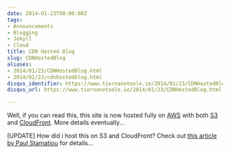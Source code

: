 ```yaml
---
date: 2014-01-23T00:00:00Z
tags:
- Announcements
- Blogging
- Jekyll
- Cloud
title: CDN Hosted Blog
slug: CDNHostedBlog
aliases:
- 2014/01/23/CDNHostedBlog.html
- 2014/01/23/cdnhostedblog.html
disqus_identifier: https://www.tiernanotoole.ie/2014/01/23/CDNHostedBlog.html
disqus_url: https://www.tiernanotoole.ie/2014/01/23/CDNHostedBlog.html

---
```

 
 
 
 
 
 
 
 

Well, if you can read this, this site is now hosted fully on [AWS][1] with both [S3][2] and [CloudFront][3]. More details eventually...

[UPDATE] How did i host this on S3 and CloudFront? Check out [this article by Paul Stamatiou][4] for details...

[1]: http://aws.amazon.com
[2]: http://aws.amazon.com/s3
[3]: http://aws.amazon.com/cloudfront
[4]: http://paulstamatiou.com/hosting-on-amazon-s3-with-cloudfront/
